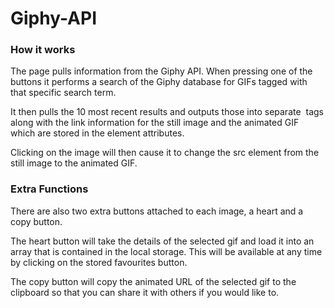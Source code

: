 # Giphy-API

### How it works

The page pulls information from the Giphy API.
When pressing one of the buttons it performs a search of the Giphy database for GIFs tagged with that specific search term.

It then pulls the 10 most recent results and outputs those into separate <img> tags along with the link information for the still image and the animated GIF which are stored in the element attributes.

Clicking on the image will then cause it to change the src element from the still image to the animated GIF.

### Extra Functions

There are also two extra buttons attached to each image, a heart and a copy button.

The heart button will take the details of the selected gif and load it into an array that is contained in the local storage.
This will be available at any time by clicking on the stored favourites button.

The copy button will copy the animated URL of the selected gif to the clipboard so that you can share it with others if you would like to. 